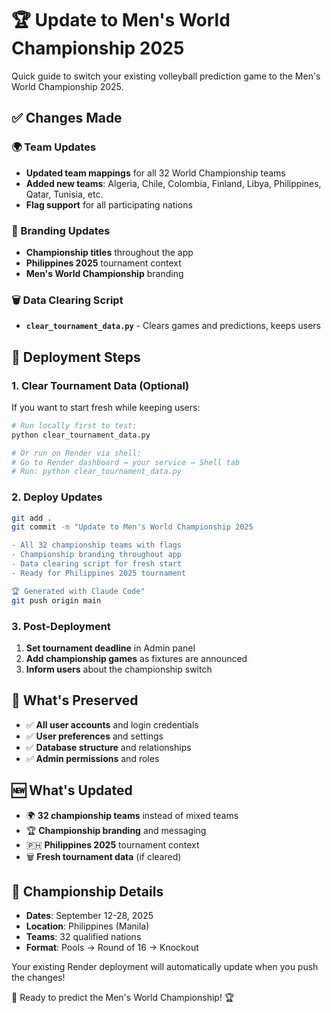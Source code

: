 # 🏆 Update to Men's World Championship 2025

Quick guide to switch your existing volleyball prediction game to the Men's World Championship 2025.

## ✅ Changes Made

### 🌍 Team Updates
- **Updated team mappings** for all 32 World Championship teams
- **Added new teams**: Algeria, Chile, Colombia, Finland, Libya, Philippines, Qatar, Tunisia, etc.
- **Flag support** for all participating nations

### 🎨 Branding Updates  
- **Championship titles** throughout the app
- **Philippines 2025** tournament context
- **Men's World Championship** branding

### 🗑️ Data Clearing Script
- **`clear_tournament_data.py`** - Clears games and predictions, keeps users

## 🚀 Deployment Steps

### 1. Clear Tournament Data (Optional)
If you want to start fresh while keeping users:
```bash
# Run locally first to test:
python clear_tournament_data.py

# Or run on Render via shell:
# Go to Render dashboard → your service → Shell tab
# Run: python clear_tournament_data.py
```

### 2. Deploy Updates
```bash
git add .
git commit -m "Update to Men's World Championship 2025

- All 32 championship teams with flags
- Championship branding throughout app  
- Data clearing script for fresh start
- Ready for Philippines 2025 tournament

🏆 Generated with Claude Code"
git push origin main
```

### 3. Post-Deployment
1. **Set tournament deadline** in Admin panel
2. **Add championship games** as fixtures are announced
3. **Inform users** about the championship switch

## 🎯 What's Preserved
- ✅ **All user accounts** and login credentials
- ✅ **User preferences** and settings  
- ✅ **Database structure** and relationships
- ✅ **Admin permissions** and roles

## 🆕 What's Updated
- 🌍 **32 championship teams** instead of mixed teams
- 🏆 **Championship branding** and messaging
- 🇵🇭 **Philippines 2025** tournament context
- 🗑️ **Fresh tournament data** (if cleared)

## 📅 Championship Details
- **Dates**: September 12-28, 2025
- **Location**: Philippines (Manila)
- **Teams**: 32 qualified nations
- **Format**: Pools → Round of 16 → Knockout

Your existing Render deployment will automatically update when you push the changes!

🏐 Ready to predict the Men's World Championship! 🏆